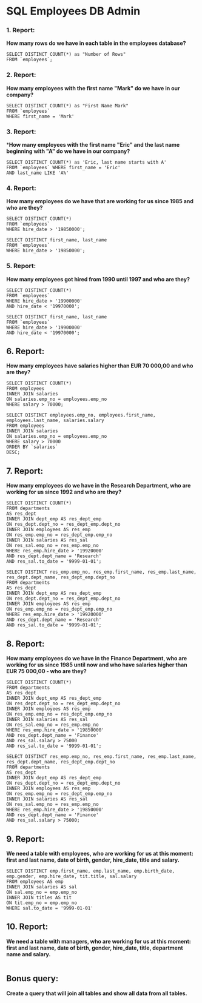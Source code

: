 # SQL Employees DB Admin

### 1. Report:
**How many rows do we have in each table in the employees database?**
```
SELECT DISTINCT COUNT(*) as "Number of Rows"
FROM `employees`;
```

### 2. Report:
**How many employees with the first name "Mark" do we have in our company?**
```
SELECT DISTINCT COUNT(*) as "First Name Mark"
FROM `employees`
WHERE first_name = 'Mark'
```

### 3. Report:
***How many employees with the first name "Eric" and the last name beginning with "A" do we have in our company?**
```
SELECT DISTINCT COUNT(*) as 'Eric, last name starts with A'
FROM `employees` WHERE first_name = 'Eric'
AND last_name LIKE 'A%'
```

### 4. Report:
**How many employees do we have that are working for us since 1985 and who are they?**
```
SELECT DISTINCT COUNT(*) 
FROM `employees`
WHERE hire_date > '19850000';

SELECT DISTINCT first_name, last_name 
FROM `employees`
WHERE hire_date > '19850000';
```

### 5. Report:
**How many employees got hired from 1990 until 1997 and who are they?**
```
SELECT DISTINCT COUNT(*)
FROM `employees`
WHERE hire_date > '19900000'
AND hire_date < '19970000';

SELECT DISTINCT first_name, last_name
FROM `employees`
WHERE hire_date > '19900000'
AND hire_date < '19970000';
```

## 6. Report:
**How many employees have salaries higher than EUR 70 000,00 and who are they?**
```
SELECT DISTINCT COUNT(*)
FROM employees
INNER JOIN salaries
ON salaries.emp_no = employees.emp_no
WHERE salary > 70000;

SELECT DISTINCT employees.emp_no, employees.first_name, employees.last_name, salaries.salary
FROM employees
INNER JOIN salaries
ON salaries.emp_no = employees.emp_no
WHERE salary > 70000
ORDER BY `salaries`
DESC;
```

## 7. Report:
**How many employees do we have in the Research Department, who are working for us since 1992 and who are they?**
```
SELECT DISTINCT COUNT(*)
FROM departments
AS res_dept
INNER JOIN dept_emp AS res_dept_emp
ON res_dept.dept_no = res_dept_emp.dept_no
INNER JOIN employees AS res_emp
ON res_emp.emp_no = res_dept_emp.emp_no
INNER JOIN salaries AS res_sal
ON res_sal.emp_no = res_emp.emp_no
WHERE res_emp.hire_date > '19920000'
AND res_dept.dept_name = 'Research'
AND res_sal.to_date = '9999-01-01';

SELECT DISTINCT res_emp.emp_no, res_emp.first_name, res_emp.last_name, res_dept.dept_name, res_dept_emp.dept_no
FROM departments
AS res_dept
INNER JOIN dept_emp AS res_dept_emp
ON res_dept.dept_no = res_dept_emp.dept_no
INNER JOIN employees AS res_emp
ON res_emp.emp_no = res_dept_emp.emp_no
WHERE res_emp.hire_date > '19920000'
AND res_dept.dept_name = 'Research'
AND res_sal.to_date = '9999-01-01';
```

## 8. Report:
**How many employees do we have in the Finance Department, who are working for us since 1985 until now and who have salaries higher than EUR 75 000,00 - who are they?**
```
SELECT DISTINCT COUNT(*)
FROM departments
AS res_dept
INNER JOIN dept_emp AS res_dept_emp
ON res_dept.dept_no = res_dept_emp.dept_no
INNER JOIN employees AS res_emp
ON res_emp.emp_no = res_dept_emp.emp_no
INNER JOIN salaries AS res_sal
ON res_sal.emp_no = res_emp.emp_no
WHERE res_emp.hire_date > '19850000'
AND res_dept.dept_name = 'Finance'
AND res_sal.salary > 75000
AND res_sal.to_date = '9999-01-01';

SELECT DISTINCT res_emp.emp_no, res_emp.first_name, res_emp.last_name, res_dept.dept_name, res_dept_emp.dept_no
FROM departments
AS res_dept
INNER JOIN dept_emp AS res_dept_emp
ON res_dept.dept_no = res_dept_emp.dept_no
INNER JOIN employees AS res_emp
ON res_emp.emp_no = res_dept_emp.emp_no
INNER JOIN salaries AS res_sal
ON res_sal.emp_no = res_emp.emp_no
WHERE res_emp.hire_date > '19850000'
AND res_dept.dept_name = 'Finance'
AND res_sal.salary > 75000;
```

## 9. Report:
**We need a table with employees, who are working for us at this moment: first and last name, date of birth, gender, hire_date, title and salary.**
```
SELECT DISTINCT emp.first_name, emp.last_name, emp.birth_date, emp.gender, emp.hire_date, tit.title, sal.salary
FROM employees AS emp
INNER JOIN salaries AS sal
ON sal.emp_no = emp.emp_no
INNER JOIN titles AS tit
ON tit.emp_no = emp.emp_no
WHERE sal.to_date = '9999-01-01'
```

## 10. Report:
**We need a table with managers, who are working for us at this moment: first and last name, date of birth, gender, hire_date, title, department name and salary.**
```

```

## Bonus query:
**Create a query that will join all tables and show all data from all tables.**
```

```
